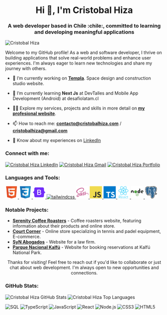 <h1 align="center">Hi 👋, I'm Cristobal Hiza</h1>
<h3 align="center">A web developer based in Chile :chile:, committed to learning and developing meaningful applications</h3>
<p align="left"> <img src="https://komarev.com/ghpvc/?username=cristobalhiza&label=Profile%20views&color=C2274B&style=flat" alt="Cristobal Hiza" /> </p>

<p>Welcome to my GitHub profile! As a web and software developer, I thrive on building applications that solve real-world problems and enhance user experiences. I'm always eager to learn new technologies and share my journey with others.</p>

- 🔭 I’m currently working on [**Templa**](https://templadesign.cl/inicio). Space design and construction studio website.

- 🌱 I’m currently learning **Next Js** at DevTalles and Mobile App Development (Android) at desafiolatam.cl

- 👨‍💻 Explore my services, projects and skills in more detail on [**my profesional website**](https://cristobalhiza.com).

- 📫 How to reach me: **contacto@cristobalhiza.com** / **cristobalhiza@gmail.com**

- 📄 Know about my experiences on [LinkedIn](https://www.linkedin.com/in/cristobal-hiza/)

<h3 align="left">Connect with me:</h3>
<p align="left">
<a href="https://www.linkedin.com/in/cristobal-hiza/" target="blank"><img align="center" src="https://cdn.jsdelivr.net/npm/simple-icons@v3/icons/linkedin.svg" alt="Cristobal Hiza LinkedIn" height="30" width="40" /></a>
<a href="mailto:cristobalhiza@gmail.com" target="blank"><img align="center" src="https://cdn.jsdelivr.net/npm/simple-icons@v3/icons/gmail.svg" alt="Cristobal Hiza Gmail" height="30" width="40" /></a>
<a href="https://cristobalhiza.wixsite.com/portfolio" target="blank"><img align="center" src="https://cdn.jsdelivr.net/npm/simple-icons@v3/icons/internetarchive.svg" alt="Cristobal Hiza Portfolio" height="30" width="40" /></a>
</p>

<h3 align="left">Languages and Tools:</h3>
<p align="left"> 
<a href="https://developer.mozilla.org/en-US/docs/Web/HTML" target="_blank"> <img src="https://raw.githubusercontent.com/devicons/devicon/master/icons/html5/html5-original.svg" alt="html5" width="40" height="40"/> </a>
<a href="https://developer.mozilla.org/en-US/docs/Web/CSS" target="_blank"> <img src="https://raw.githubusercontent.com/devicons/devicon/master/icons/css3/css3-original.svg" alt="css3" width="40" height="40"/> </a>
<a href="https://getbootstrap.com/" target="_blank"> <img src="https://raw.githubusercontent.com/devicons/devicon/master/icons/bootstrap/bootstrap-plain.svg" alt="bootstrap" width="40" height="40"/> </a>
<a href="https://tailwindcss.com/" target="_blank"> <img src="https://i.ibb.co/L0RxWXG/tailwind.png" alt="tailwindcss" width="40" height="40"/> </a>
<a href="https://sass-lang.com" target="_blank"> <img src="https://raw.githubusercontent.com/devicons/devicon/master/icons/sass/sass-original.svg" alt="sass" width="40" height="40"/> </a>
<a href="https://developer.mozilla.org/en-US/docs/Web/JavaScript" target="_blank"> <img src="https://raw.githubusercontent.com/devicons/devicon/master/icons/javascript/javascript-original.svg" alt="javascript" width="40" height="40"/> </a> 
  <a href="https://www.typescriptlang.org/" target="_blank"> <img src="https://raw.githubusercontent.com/devicons/devicon/master/icons/typescript/typescript-original.svg" alt="typescript" width="40" height="40"/> </a>
<a href="https://reactjs.org/" target="_blank"> <img src="https://raw.githubusercontent.com/devicons/devicon/master/icons/react/react-original-wordmark.svg" alt="react" width="40" height="40"/> </a> 
<a href="https://nodejs.org" target="_blank"> <img src="https://raw.githubusercontent.com/devicons/devicon/master/icons/nodejs/nodejs-original-wordmark.svg" alt="nodejs" width="40" height="40"/> </a>
<a href="https://www.postgresql.org/" target="_blank"> <img src="https://raw.githubusercontent.com/devicons/devicon/master/icons/postgresql/postgresql-original.svg" alt="sql" width="40" height="40"/> </a>
</p>

<h3 align="left">Notable Projects:</h3>
<ul>
  <li>
    <strong><a href="https://live-serenity-coffee-roasters.pantheonsite.io/">Serenity Coffee Roasters</a></strong> - Coffee roasters website, featuring information about their products and online store.
  </li>
  <li>
    <strong><a href="https://github.com/cristobalhiza/proyectoFinalReact-Hiza">Court Corner</a></strong> - Online store specializing in tennis and padel equipment, E-commerce.
  </li>
  <li>
    <strong><a href="https://github.com/cristobalhiza/SyN-Abogados">SyN Abogados</a></strong> - Website for a law firm.
  </li>
  <li>
    <strong><a href="https://github.com/cristobalhiza/ProyectoFinal-Hiza-Js">Parque Nacional Kalfú</a></strong> - Website for booking reservations at Kalfú National Park.
  </li>
</ul>
<p align="center">Thanks for visiting! Feel free to reach out if you'd like to collaborate or just chat about web development. I'm always open to new opportunities and connections.</p>


<h3 align="left">GitHub Stats:</h3>
<p align="left">
<img align="center" src="https://github-readme-stats.vercel.app/api?username=cristobalhiza&show_icons=true&locale=en" alt="Cristobal Hiza GitHub Stats" />
<img align="center" src="https://github-readme-stats.vercel.app/api/top-langs?username=cristobalhiza&show_icons=true&locale=en&layout=compact" alt="Cristobal Hiza Top Languages" />
</p>



<p align="left">
  <img src="https://img.shields.io/badge/SQL-336791?style=for-the-badge&logo=postgresql&logoColor=white" alt="SQL">
  <img src="https://img.shields.io/badge/TypeScript-3178C6?style=for-the-badge&logo=typescript&logoColor=white" alt="TypeScript">
  <img src="https://img.shields.io/badge/JavaScript-F7DF1E?style=for-the-badge&logo=javascript&logoColor=black" alt="JavaScript">
  <img src="https://img.shields.io/badge/React-61DAFB?style=for-the-badge&logo=react&logoColor=black" alt="React">
  <img src="https://img.shields.io/badge/Node.js-339933?style=for-the-badge&logo=nodedotjs&logoColor=white" alt="Node.js">
  <img src="https://img.shields.io/badge/CSS3-1572B6?style=for-the-badge&logo=css3&logoColor=white" alt="CSS3">
  <img src="https://img.shields.io/badge/HTML5-E34F26?style=for-the-badge&logo=html5&logoColor=white" alt="HTML5">
</p>
